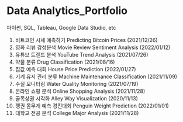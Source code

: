 # Data Analytics_Portfolio
파이썬, SQL, Tableau, Google Data Studio, etc

1. 비트코인 시세 예측하기 Predicting Bitcoin Prices (2021/12/26)
2. 영화 리뷰 감성분석 Movie Review Sentiment Analysis (2022/01/12)
3. 유튜브 트렌드 분석 YouTube Trend Analysis (2021/07/26)
4. 약물 분류  Drug Classification (2021/08/16) 
5. 집값 예측 대회 House Price Prediction (2022/01/27) 
6. 기계 유지 관리 분류 Machine Maintenance Classification (2021/11/09) 
7. 수질 모니터링 Water Quality Monitoring (2021/07/19) 
8. 온라인 쇼핑 분석 Online Shopping Analysis (2021/11/28) 
9. 골목상권 시각화 Alley Way Visualization  (2020/11/13) 
10. 펭권 몸무게 예측 경진대회 Penguin Weight Prediction (2022/01/01) 
11. 대학교 전공 분석 College Major Analysis (2021/11/28) 
